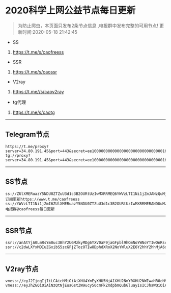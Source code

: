 
# 2020科学上网公益节点每日更新

>为防止爬虫，本页面只发布2条节点信息 ,电报群中发布完整的可用节点!
更新时间:2020-05-18 21:42:45

- SS     
1. https://t.me/s/caofreess
- SSR
1. https://t.me/s/caossr
- V2ray
1. https://t.me//s/caov2ray
- tg代理
1. https://t.me/s/caotg
----------


## Telegram节点

```
https://t.me/proxy?server=34.80.191.45&port=443&secret=ee100000000000000000000000000000016e6f64656a732e6f7267
tg://proxy?server=34.80.191.45&port=443&secret=ee100000000000000000000000000000016e6f64656a732e6f7267
```

----------


## SS节点

```
ss://ZUlXMERuazY5NDU0ZTZuU3d1c3B2OURtUzIwMXRRMEQ6YWVzLTI1Ni1jZmJANzQuMjA3LjI0Ni4yNDI6ODA5OQ==#订阅更新https://www.t.me/caofreess
ss://YWVzLTI1Ni1jZmI6ZUlXMERuazY5NDU0ZTZuU3d1c3B2OURtUzIwMXRRMERANDUuMzMuNTcuMTc4OjgwOTc=#电报群@caofreess每日更新

```
----------


## SSR节点

```
ssr://anAtYjA0LmRsYm0uc3BhY2U6MzkyMDg6YXV0aF9jaGFpbl9hOmNoYWNoYTIwOnRsczEuMl90aWNrZXRfYXV0aDpRa1JyV0doci8_b2Jmc3BhcmFtPSZwcm90b3BhcmFtPSZyZW1hcmtzPTU1UzE1b3FsNTc2a1FHTmhiM056Y3VhdmotYVhwZWFidE9hV3NBPT0mZ3JvdXA9Nks2aTZaaUY1cHUwNXBhd2FIUjBjSE02THk5M2QzY3VkQzV0WlM5allXOXpjM0k9
ssr://c2dwLXYxMDIuZGxibS5zcGFjZTozOTIwODphdXRoX2NoYWluX2E6Y2hhY2hhMjA6dGxzMS4yX3RpY2tldF9hdXRoOlFrUnJXR2hyLz9vYmZzcGFyYW09JnByb3RvcGFyYW09JnJlbWFya3M9NTVTMTVvcWw1NzZrUUdOaGIzTnpjdWF2ai1hWHBlYWJ0T2FXc0E9PSZncm91cD02SzZpNlppRjVwdTA1cGF3YUhSMGNITTZMeTkzZDNjdWRDNXRaUzlqWVc5emMzST0=

```
----------



## V2ray节点
```
vmess://eyJ2IjogIjIiLCAicHMiOiAiXHU4YmEyXHU5NjA1XHU2NmY0XHU2NWIwaHR0cHM6Ly93d3cudC5tZS9jYW92MnJheSIsICJhZGQiOiAidGFjb3Rhc3R5LnRrIiwgInBvcnQiOiAiNDQzIiwgImlkIjogIjQ4MTcwZjAyLTk0ZWItMTFlYS1hMjg1LTU2MDAwMmMwZjYzMCIsICJhaWQiOiAiNDYiLCAibmV0IjogIndzIiwgInR5cGUiOiAibm9uZSIsICJob3N0IjogInRhY290YXN0eS50ayIsICJwYXRoIjogIi9XclRNNWVoQS8iLCAidGxzIjogInRscyJ9
vmess://eyJhZGQiOiAiNzQtNjEuaGstZW9ucy50cmFkZXdpbmQubGluayIsICJhaWQiOiAiMCIsICJob3N0IjogIjc0LTYxLmhrLWVvbnMudHJhZGV3aW5kLmxpbmsiLCAiaWQiOiAiOTg1ZjVjMWQtMGVkZC00NDBmLTgxMWUtYzc3MmFkM2NhZTFiIiwgIm5ldCI6ICJ3cyIsICJwYXRoIjogIi9qZTV4M3BCTjF2ZXozTlF1ZE5rQiIsICJwb3J0IjogIjEzNDQzIiwgInBzIjogIlx1OGJhMlx1OTYwNVx1NjZmNFx1NjViMGh0dHBzOi8vd3d3LnQubWUvY2FvdjJyYXkiLCAidGxzIjogInRscyIsICJ0eXBlIjogIm5vbmUiLCAidiI6ICIyIn0=

```



